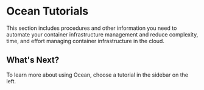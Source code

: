 # Ocean Tutorials

This section includes procedures and other information you need to automate your container infrastructure management and reduce complexity, time, and effort managing container infrastructure in the cloud.

## What's Next?

To learn more about using Ocean, choose a tutorial in the sidebar on the left.

